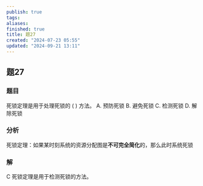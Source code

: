```yaml
---
publish: true
tags: 
aliases: 
finished: true
title: 题27
created: "2024-07-23 05:55"
updated: "2024-09-21 13:11"
---
```

## 题27
### 题目
死锁定理是用于处理死锁的 ( ) 方法。
A. 预防死锁 
B. 避免死锁 
C. 检测死锁 
D. 解除死锁
### 分析
死锁定理：如果某时刻系统的资源分配图是**不可完全简化**的，那么此时系统死锁
### 解
C
死锁定理是用于检测死锁的方法。